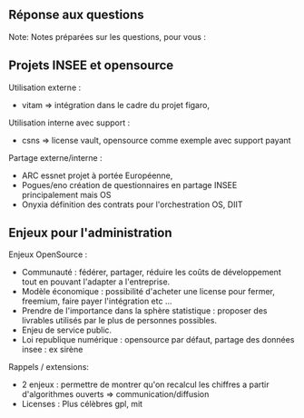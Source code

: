 <!-- .slide: data-background-image="images/watch.png" data-background-size="600px" class="chapter" -->

## Réponse aux questions

Note:
Notes préparées sur les questions, pour vous :

## Projets INSEE et opensource 

Utilisation externe :
- vitam => intégration dans le cadre du projet figaro,

Utilisation interne avec support : 
- csns => license vault, opensource comme exemple avec support payant

Partage externe/interne : 
- ARC essnet projet à portée Européenne,
- Pogues/eno création de questionnaires en partage INSEE principalement mais OS
- Onyxia définition des contrats pour l'orchestration OS, DIIT

## Enjeux pour l'administration 
Enjeux OpenSource : 
- Communauté : fédérer, partager, réduire les coûts de développement tout en pouvant l'adapter a l'entreprise. 
- Modèle économique : possibilité d'acheter une license pour fermer, freemium, faire payer l'intégration etc ...
- Prendre de l'importance dans la sphère statistique : proposer des livrables utilisés par le plus de personnes possibles.
- Enjeu de service public.
- Loi republique numérique : opensource par défaut, partage des données insee : ex sirène

Rappels / extensions:
- 2 enjeux : permettre de montrer qu'on recalcul les chiffres a partir d'algorithmes ouverts => communication/diffusion
- Licenses : Plus célèbres gpl, mit